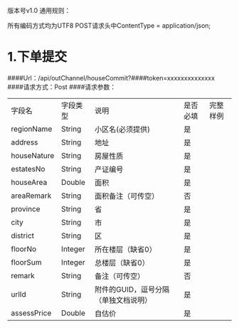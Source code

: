 版本号v1.0
通用规则：

所有编码方式均为UTF8
POST请求头中ContentType = application/json;
# 1.下单提交
####Url：/api/outChannel/houseCommit?####token=xxxxxxxxxxxxxx
####请求方式：Post
####请求参数：
<table>
   <tr>
      <td>字段名</td>
      <td>字段类型</td>
      <td>说明</td>
      <td>是否必填</td>
      <td>完整样例</td>
   </tr>
   <tr>
      <td>regionName</td>
      <td>String</td>
      <td>小区名(必须提供)</td>
      <td>是</td>
   <td rowspan="14"></td>
   </tr>
   <tr>
      <td>address</td>
      <td>String</td>
      <td>地址</td>
      <td>是</td>
   </tr>
   <tr>
      <td>houseNature</td>
      <td>String</td>
      <td>房屋性质</td>
      <td>是</td>
   </tr>
   <tr>
      <td>estatesNo</td>
      <td>String</td>
      <td>产证编号</td>
      <td>是</td>
   </tr>
   <tr>
      <td>houseArea</td>
      <td>Double</td>
      <td>面积</td>
      <td>是</td>
   </tr>
   <tr>
      <td>areaRemark</td>
      <td>String</td>
      <td>面积备注（可传空）</td>
      <td>否</td>
   </tr>
   <tr>
      <td>province</td>
      <td>String</td>
      <td>省</td>
      <td>是</td>
   </tr>
   <tr>
      <td>city</td>
      <td>String</td>
      <td>市</td>
      <td>是</td>
   </tr>
   <tr>
      <td>district</td>
      <td>String</td>
      <td>区</td>
      <td>是</td>
   </tr>
   <tr>
      <td>floorNo</td>
      <td>Integer</td>
      <td>所在楼层（缺省0）</td>
      <td>是</td>
   </tr>
   <tr>
      <td>floorSum</td>
      <td>Integer</td>
      <td>总楼层（缺省0）</td>
      <td>是</td>
   </tr>
   <tr>
      <td>remark</td>
      <td>String</td>
      <td>备注（可传空）</td>
      <td>否</td>
   </tr>
   <tr>
      <td>urlId</td>
      <td>String</td>
      <td>附件的GUID，逗号分隔（单独文档说明）</td>
      <td>是</td>
   </tr>
   <tr>
      <td>assessPrice</td>
      <td>Double</td>
      <td>自估价</td>
      <td>是</td>
   </tr>
</table>